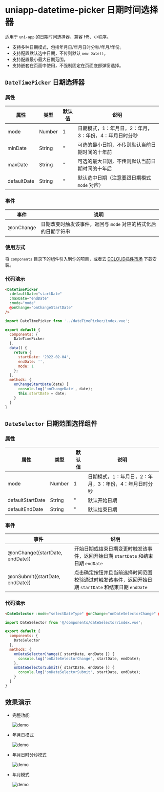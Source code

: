 # uniapp-datetime-picker 日期时间选择器

适用于 `uni-app` 的日期时间选择器，兼容 H5、小程序。

- 支持多种日期模式，包括年月日/年月日时分秒/年月/年份。
- 支持配置默认选中日期，不传则默认 `new Date()`。
- 支持配置最小最大日期范围。
- 支持嵌套在页面中使用，不强制固定在页面底部弹窗选择。

## `DateTimePicker` 日期选择器

### 属性

| 属性 | 类型 | 默认值 | 说明 |
| ---- | ---- | ---- | ---- |
| mode | Number | 1 | 日期模式，1：年月日，2：年月，3：年份，4：年月日时分秒 |
| minDate | String | '' | 可选的最小日期，不传则默认当前日期时间的十年前 |
| maxDate | String | '' | 可选的最大日期，不传则默认当前日期时间的十年后 |
| defaultDate | String | '' | 默认选中日期（注意要跟日期模式 `mode` 对应） |

### 事件
| 事件 | 说明 |
| ---- | ---- |
| @onChange | 日期改变时触发该事件，返回与 `mode` 对应的格式化后的日期字符串 |

### 使用方式

将 `components` 目录下的组件引入到你的项目，或者去 [DCLOUD插件市场](https://ext.dcloud.net.cn/plugin?id=7381) 下载安装。

### 代码演示

```html
<DateTimePicker
  :defaultDate="startDate"
  :maxDate="endDate"
  :mode="mode"
  @onChange="onChangeStartDate"
/>
```

```js
import DateTimePicker from '../dateTimePicker/index.vue';

export default {
  components: {
    DateTimePicker
  },
  data() {
    return {
      startDate: '2022-02-04',
      endDate: '',
      mode: 1
    };
  },
  methods: {
    onChangeStartDate(date) {
      console.log('onChangeDate', date);
      this.startDate = date;
    }
  }
}
```


## `DateSelector` 日期范围选择组件

### 属性

| 属性 | 类型 | 默认值 | 说明 |
| ---- | ---- | ---- | ---- |
| mode | Number | 1 | 日期模式，1：年月日，2：年月，3：年份，4：年月日时分秒 |
| defaultStartDate | String | '' | 默认开始日期 |
| defaultEndDate | String | '' | 默认结束日期 |

### 事件

| 事件 | 说明 |
| ---- | ---- |
| @onChange({startDate, endDate}) | 开始日期或结束日期变更时触发该事件，返回开始日期 `startDate` 和结束日期 `endDate` |
| @onSubmit({startDate, endDate}) | 点击确定按钮并且当前选择时间范围校验通过时触发该事件，返回开始日期 `startDate` 和结束日期 `endDate` |

### 代码演示

```html
<DateSelector :mode="selectDateType" @onChange="onDateSelectorChange" @onSubmit="onDateSelectorSubmit" />
```

```js
import DateSelector from '@/components/dateSelector/index.vue';

export default {
  components: {
    DateSelector
  },
  methods: {
    onDateSelectorChange({ startDate, endDate }) {
      console.log('onDateSelectorChange', startDate, endDate);
    },
    onDateSelectorSubmit({ startDate, endDate }) {
      console.log('onDateSelectorSubmit', startDate, endDate);
    }
  }
}
```


## 效果演示

- 完整功能

  ![demo](/docs/imgs/demo.gif)


- 年月日模式

  ![demo](/docs/imgs/date.jpg)


- 年月日时分秒模式

  ![demo](/docs/imgs/datetime.jpg)


- 年月模式

  ![demo](/docs/imgs/monthRange.jpg)
